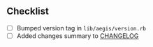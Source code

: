 ## Checklist

- [ ] Bumped version tag in `lib/aegis/version.rb`
- [ ] Added changes summary to [CHANGELOG](CHANGELOG.md)
